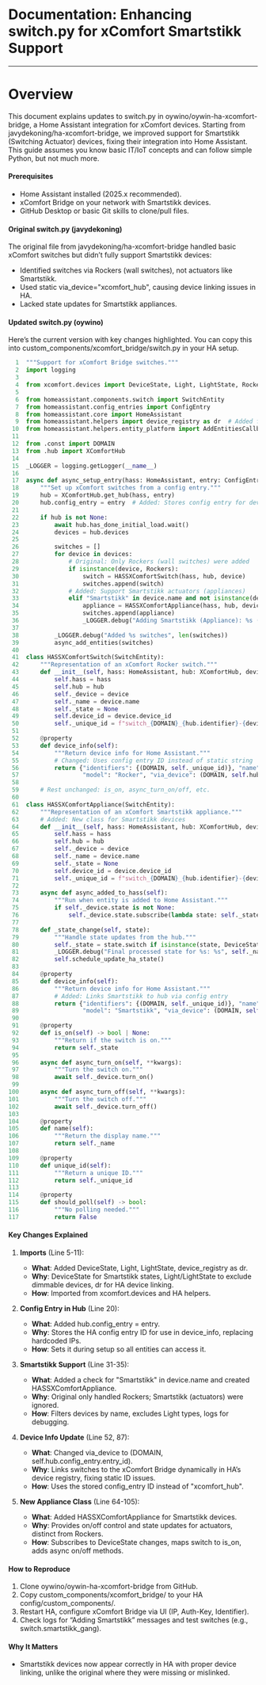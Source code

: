 # Documentation: Enhancing switch.py for xComfort Smartstikk Support

---

# Overview

This document explains updates to switch.py in oywino/oywin-ha-xcomfort-bridge, a Home Assistant integration for xComfort devices. Starting from javydekoning/ha-xcomfort-bridge, we improved support for Smartstikk (Switching Actuator) devices, fixing their integration into Home Assistant. This guide assumes you know basic IT/IoT concepts and can follow simple Python, but not much more.

#### Prerequisites

- Home Assistant installed (2025.x recommended).
- xComfort Bridge on your network with Smartstikk devices.
- GitHub Desktop or basic Git skills to clone/pull files.

#### Original switch.py (javydekoning)

The original file from javydekoning/ha-xcomfort-bridge handled basic xComfort switches but didn’t fully support Smartstikk devices:

- Identified switches via Rockers (wall switches), not actuators like Smartstikk.
- Used static via_device="xcomfort_hub", causing device linking issues in HA.
- Lacked state updates for Smartstikk appliances.

#### Updated switch.py (oywino)

Here’s the current version with key changes highlighted. You can copy this into custom_components/xcomfort_bridge/switch.py in your HA setup.

```python
  1  """Support for xComfort Bridge switches."""
  2  import logging
  3  
  4  from xcomfort.devices import DeviceState, Light, LightState, Rockers
  5  
  6  from homeassistant.components.switch import SwitchEntity
  7  from homeassistant.config_entries import ConfigEntry
  8  from homeassistant.core import HomeAssistant
  9  from homeassistant.helpers import device_registry as dr  # Added for device linking
 10  from homeassistant.helpers.entity_platform import AddEntitiesCallback
 11  
 12  from .const import DOMAIN
 13  from .hub import XComfortHub
 14  
 15  _LOGGER = logging.getLogger(__name__)
 16  
 17  async def async_setup_entry(hass: HomeAssistant, entry: ConfigEntry, async_add_entities: AddEntitiesCallback) -> None:
 18      """Set up xComfort switches from a config entry."""
 19      hub = XComfortHub.get_hub(hass, entry)
 20      hub.config_entry = entry  # Added: Stores config entry for device linking
 21      
 22      if hub is not None:
 23          await hub.has_done_initial_load.wait()
 24          devices = hub.devices
 25  
 26          switches = []
 27          for device in devices:
 28              # Original: Only Rockers (wall switches) were added
 29              if isinstance(device, Rockers):
 30                  switch = HASSXComfortSwitch(hass, hub, device)
 31                  switches.append(switch)
 32              # Added: Support Smartstikk actuators (appliances)
 33              elif "Smartstikk" in device.name and not isinstance(device, Light):
 34                  appliance = HASSXComfortAppliance(hass, hub, device)
 35                  switches.append(appliance)
 36                  _LOGGER.debug("Adding Smartstikk (Appliance): %s (ID: %s)", device.name, device.device_id)
 37  
 38          _LOGGER.debug("Added %s switches", len(switches))
 39          async_add_entities(switches)
 40  
 41  class HASSXComfortSwitch(SwitchEntity):
 42      """Representation of an xComfort Rocker switch."""
 43      def __init__(self, hass: HomeAssistant, hub: XComfortHub, device: Rockers):
 44          self.hass = hass
 45          self.hub = hub
 46          self._device = device
 47          self._name = device.name
 48          self._state = None
 49          self.device_id = device.device_id
 50          self._unique_id = f"switch_{DOMAIN}_{hub.identifier}-{device.device_id}"
 51  
 52      @property
 53      def device_info(self):
 54          """Return device info for Home Assistant."""
 55          # Changed: Uses config entry ID instead of static string
 56          return {"identifiers": {(DOMAIN, self._unique_id)}, "name": self._name, "manufacturer": "Eaton",
 57                  "model": "Rocker", "via_device": (DOMAIN, self.hub.config_entry.entry_id)}
 58  
 59      # Rest unchanged: is_on, async_turn_on/off, etc.
 60  
 61  class HASSXComfortAppliance(SwitchEntity):
 62      """Representation of an xComfort Smartstikk appliance."""
 63      # Added: New class for Smartstikk devices
 64      def __init__(self, hass: HomeAssistant, hub: XComfortHub, device):
 65          self.hass = hass
 66          self.hub = hub
 67          self._device = device
 68          self._name = device.name
 69          self._state = None
 70          self.device_id = device.device_id
 71          self._unique_id = f"switch_{DOMAIN}_{hub.identifier}-{device.device_id}"
 72  
 73      async def async_added_to_hass(self):
 74          """Run when entity is added to Home Assistant."""
 75          if self._device.state is not None:
 76              self._device.state.subscribe(lambda state: self._state_change(state))
 77  
 78      def _state_change(self, state):
 79          """Handle state updates from the hub."""
 80          self._state = state.switch if isinstance(state, DeviceState) else state
 81          _LOGGER.debug("Final processed state for %s: %s", self._name, self._state)
 82          self.schedule_update_ha_state()
 83  
 84      @property
 85      def device_info(self):
 86          """Return device info for Home Assistant."""
 87          # Added: Links Smartstikk to hub via config entry
 88          return {"identifiers": {(DOMAIN, self._unique_id)}, "name": self._name, "manufacturer": "Eaton",
 89                  "model": "Smartstikk", "via_device": (DOMAIN, self.hub.config_entry.entry_id)}
 90  
 91      @property
 92      def is_on(self) -> bool | None:
 93          """Return if the switch is on."""
 94          return self._state
 95  
 96      async def async_turn_on(self, **kwargs):
 97          """Turn the switch on."""
 98          await self._device.turn_on()
 99  
100      async def async_turn_off(self, **kwargs):
101          """Turn the switch off."""
102          await self._device.turn_off()
103  
104      @property
105      def name(self):
106          """Return the display name."""
107          return self._name
108  
109      @property
110      def unique_id(self):
111          """Return a unique ID."""
112          return self._unique_id
113  
114      @property
115      def should_poll(self) -> bool:
116          """No polling needed."""
117          return False
```

#### Key Changes Explained

1. **Imports** (Line 5-11):
   
   - **What**: Added DeviceState, Light, LightState, device_registry as dr.
   - **Why**: DeviceState for Smartstikk states, Light/LightState to exclude dimmable devices, dr for HA device linking.
   - **How**: Imported from xcomfort.devices and HA helpers.

2. **Config Entry in Hub** (Line 20):
   
   - **What**: Added hub.config_entry = entry.
   - **Why**: Stores the HA config entry ID for use in device_info, replacing hardcoded IPs.
   - **How**: Sets it during setup so all entities can access it.

3. **Smartstikk Support** (Line 31-35):
   
   - **What**: Added a check for "Smartstikk" in device.name and created HASSXComfortAppliance.
   - **Why**: Original only handled Rockers; Smartstikk (actuators) were ignored.
   - **How**: Filters devices by name, excludes Light types, logs for debugging.

4. **Device Info Update** (Line 52, 87):
   
   - **What**: Changed via_device to (DOMAIN, self.hub.config_entry.entry_id).
   - **Why**: Links switches to the xComfort Bridge dynamically in HA’s device registry, fixing static ID issues.
   - **How**: Uses the stored config_entry ID instead of "xcomfort_hub".

5. **New Appliance Class** (Line 64-105):
   
   - **What**: Added HASSXComfortAppliance for Smartstikk devices.
   - **Why**: Provides on/off control and state updates for actuators, distinct from Rockers.
   - **How**: Subscribes to DeviceState changes, maps switch to is_on, adds async on/off methods.

#### How to Reproduce

1. Clone oywino/oywin-ha-xcomfort-bridge from GitHub.
2. Copy custom_components/xcomfort_bridge/ to your HA config/custom_components/.
3. Restart HA, configure xComfort Bridge via UI (IP, Auth-Key, Identifier).
4. Check logs for “Adding Smartstikk” messages and test switches (e.g., switch.smartstikk_gang).

#### Why It Matters

- Smartstikk devices now appear correctly in HA with proper device linking, unlike the original where they were missing or mislinked.
